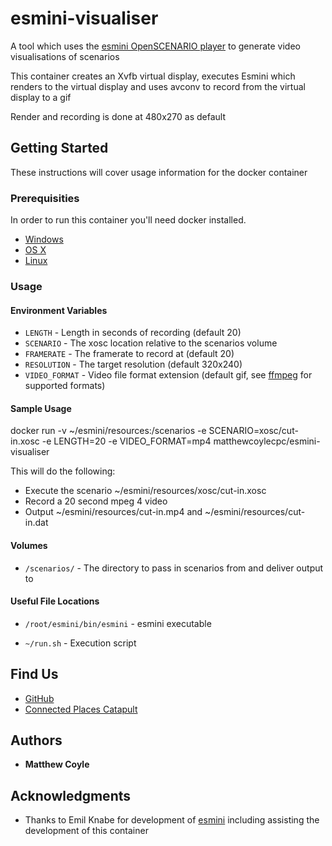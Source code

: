# esmini-visualiser
A tool which uses the [esmini OpenSCENARIO player](http://github.com/esmini/esmini) to generate video visualisations of scenarios

This container creates an Xvfb virtual display, executes Esmini which renders to the virtual display and uses avconv to record from the virtual display to a gif

Render and recording is done at 480x270 as default

## Getting Started

These instructions will cover usage information for the docker container 

### Prerequisities


In order to run this container you'll need docker installed.

* [Windows](https://docs.docker.com/windows/started)
* [OS X](https://docs.docker.com/mac/started/)
* [Linux](https://docs.docker.com/linux/started/)

### Usage

#### Environment Variables

* `LENGTH` - Length in seconds of recording (default 20)
* `SCENARIO` - The xosc location relative to the scenarios volume
* `FRAMERATE` - The framerate to record at (default 20)
* `RESOLUTION` - The target resolution (default 320x240)
* `VIDEO_FORMAT` - Video file format extension (default gif, see [ffmpeg](https://ffmpeg.org/ffmpeg-formats.html) for supported formats)

#### Sample Usage

docker run -v ~/esmini/resources:/scenarios -e SCENARIO=xosc/cut-in.xosc -e LENGTH=20 -e VIDEO_FORMAT=mp4 matthewcoylecpc/esmini-visualiser

This will do the following:
* Execute the scenario ~/esmini/resources/xosc/cut-in.xosc
* Record a 20 second mpeg 4 video
* Output ~/esmini/resources/cut-in.mp4 and ~/esmini/resources/cut-in.dat

#### Volumes

* `/scenarios/` - The directory to pass in scenarios from and deliver output to

#### Useful File Locations

* `/root/esmini/bin/esmini` - esmini executable
  
* `~/run.sh` - Execution script

## Find Us

* [GitHub](https://github.com/matthewcoyle-cpc)
* [Connected Places Catapult](https://cp.catapult.org.uk/)

## Authors

* **Matthew Coyle**

## Acknowledgments

* Thanks to Emil Knabe for development of [esmini](https://github.com/esmini/esmini) including assisting the development of this container
